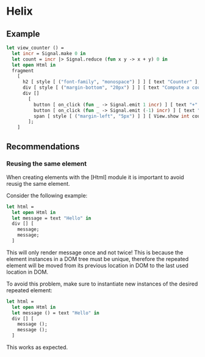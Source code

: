 # Helix

## Example

```ocaml
let view_counter () =
  let incr = Signal.make 0 in
  let count = incr |> Signal.reduce (fun x y -> x + y) 0 in
  let open Html in
  fragment
    [
      h2 [ style [ ("font-family", "monospace") ] ] [ text "Counter" ];
      div [ style [ ("margin-bottom", "20px") ] ] [ text "Compute a count." ];
      div []
        [
          button [ on_click (fun _ -> Signal.emit 1 incr) ] [ text "+" ];
          button [ on_click (fun _ -> Signal.emit (-1) incr) ] [ text "-" ];
          span [ style [ ("margin-left", "5px") ] ] [ View.show int count ];
        ];
    ]
```

## Recommendations

### Reusing the same element

When creating elements with the [Html] module it is important to avoid reusig the same element.

Consider the following example:

```ocaml
let html =
  let open Html in
  let message = text "Hello" in
  div [] [
    message;
    message;
  ]
```

This will only render message once and not twice! This is because the element instances in a DOM tree must be unique, therefore the repeated element will be moved from its previous location in DOM to the last used location in DOM.

To avoid this problem, make sure to instantiate new instances of the desired repeated element:

```ocaml
let html =
  let open Html in
  let message () = text "Hello" in
  div [] [
    message ();
    message ();
  ]
```

This works as expected.
